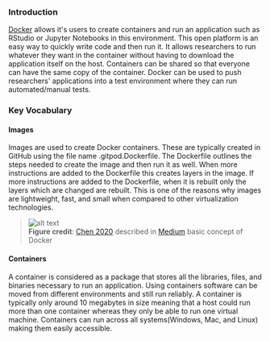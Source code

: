 ### Introduction
[Docker](https://www.docker.com/) allows it's users to create containers and run an application such as RStudio or Jupyter Notebooks in this environment. This open platform is an easy way to quickly write code and then run it. It allows researchers to run whatever they want in the container without having to download the application itself on the host. Containers can be shared so that everyone can have the same copy of the container. Docker can be used to push researchers' applications into a test environment where they can run automated/manual tests. 

### Key Vocabulary

#### Images
Images are used to create Docker containers. These are typically created in GitHub using the file name .gitpod.Dockerfile. The Dockerfile outlines the steps needed to create the image and then run it as well. When more instructions are added to the Dockerfile this creates layers in the image. If more instructions are added to the Dockerfile, when it is rebuilt only the layers which are changed are rebuilt. This is one of the reasons why images are lightweight, fast, and small when compared to other virtualization technologies. 
> ![alt text](https://miro.medium.com/max/3600/0*CP98BIIBgMG2K3u5.png)  
> **Figure credit**: [Chen 2020](https://medium.com/swlh/understand-dockerfile-dd11746ed183) described in [Medium](https://medium.com/) basic concept of Docker

#### Containers
A container is considered as a package that stores all the libraries, files, and binaries necessary to run an application. Using containers software can be moved from different environments and still run reliably. A container is typically only around 10 megabytes in size meaning that a host could run more than one container whereas they only be able to run one virtual machine. Containers can run across all systems(Windows, Mac, and Linux) making them easily accessible. 



